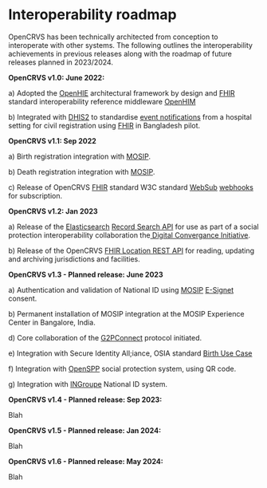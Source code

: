 # Interoperability roadmap

OpenCRVS has been technically architected from conception to interoperate with other systems.  The following outlines the interoperability achievements in previous releases along with the roadmap of future releases planned in 2023/2024.



**OpenCRVS v1.0: June 2022:**

a) Adopted the [OpenHIE](https://guides.ohie.org/arch-spec/) architectural framework by design and [FHIR](https://www.hl7.org/fhir/overview.html) standard interoperability reference middleware [OpenHIM](http://openhim.org/)

b) Integrated with [DHIS2](https://dhis2.org/) to standardise [event notifications](../technology/interoperability/event-notification-clients.md) from a hospital setting for civil registration using [FHIR](https://www.hl7.org/fhir/overview.html) in Bangladesh pilot.



**OpenCRVS v1.1: Sep 2022**

a) Birth registration integration with [MOSIP](https://mosip.io/).

b) Death registration integration with [MOSIP](https://mosip.io/).

c) Release of OpenCRVS [FHIR](https://www.hl7.org/fhir/overview.html) standard W3C standard [WebSub](https://www.w3.org/TR/websub/) [webhooks](../technology/interoperability/webhooks.md) for subscription.



**OpenCRVS v1.2: Jan 2023**

a) Release of the [Elasticsearch](https://www.elastic.co/) [Record Search API](../technology/interoperability/record-search-clients.md) for use as part of a social protection interoperability collaboration  the[ Digital Convergance Initiative](https://spdci.org/).

b) Release of the OpenCRVS [FHIR Location REST API](../technology/interoperability/location-api.md) for reading, updating and archiving jurisdictions and facilities.



**OpenCRVS v1.3 - Planned release: June 2023**

a) Authentication and validation of National ID using [MOSIP](https://mosip.io/) [E-Signet](https://docs.esignet.io/) consent.

b) Permanent installation of MOSIP integration at the MOSIP Experience Center in Bangalore, India.&#x20;

d) Core collaboration of the [G2PConnect](https://g2pconnect.global/) protocol initiated.

e) Integration with Secure Identity All;iance, OSIA standard [Birth Use Case](https://osia.readthedocs.io/en/v4.1/02%20-%20functional.html#birth-use-case)

f) Integration with [OpenSPP](https://openspp.org/) social protection system, using QR code.

g) Integration with [INGroupe](https://ingroupe.com/) National ID system.



**OpenCRVS v1.4 - Planned release: Sep 2023:**

Blah



**OpenCRVS v1.5 - Planned release: Jan 2024:**

Blah



**OpenCRVS v1.6 - Planned release: May 2024:**

Blah

